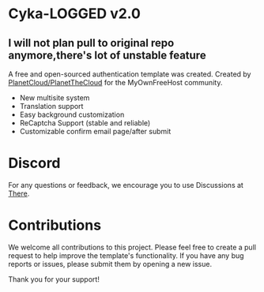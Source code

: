 # Cyka-LOGGED v2.0
## I will not plan pull to original repo anymore,there's lot of unstable feature
A free and open-sourced authentication template was created. Created by [PlanetCloud/PlanetTheCloud](https://www.byet.net/index.php?/profile/528767-planetcloud/) for the MyOwnFreeHost community.

- New multisite system
- Translation support
- Easy background customization
- ReCaptcha Support (stable and reliable)
- Customizable confirm email page/after submit

# Discord
For any questions or feedback, we encourage you to use Discussions at [There](https://github.com/ImLoadingUuU/project-logged/discussions).

# Contributions
We welcome all contributions to this project. Please feel free to create a pull request to help improve the template's functionality. If you have any bug reports or issues, please submit them by opening a new issue.

Thank you for your support!

